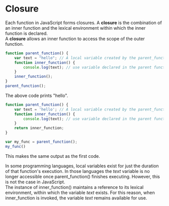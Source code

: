 # Closure
Each function in JavaScript forms closures. A **closure** is the combination of an inner function and the lexical environment within which the inner function is declared.<br>
A **closure** allows an inner function to access the scope of the outer function.<br>
~~~javascript
function parent_function() {
    var text = "hello"; // A local variable created by the parent_function
    function inner_function() {
        console.log(text); // use variable declared in the parent function
    }
    inner_function();
}
parent_function();
~~~
The above code prints "hello".<br>

~~~javascript
function parent_function() {
    var text = 'hello'; // A local variable created by the parent_function
    function inner_function() {
        console.log(text); // use variable declared in the parent function
    }
    return inner_function;
}

var my_func = parent_function();
my_func()
~~~
This makes the same output as the first code.<br>

In some programming languages, local variables exist for just the duration of that function's execution. In those languages the *text* variable is no longer accessible
once parent_function() finishes executing. However, this is not the case in JavaScript.<br>
The instance of inner_function() maintains a reference to its lexical environment, within which the variable *text* exists. For this reason, when inner_function is invoked, the variable *text* remains available for use.<br>
